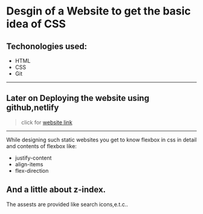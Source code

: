 # Desgin of a Website to get the basic idea of CSS
## Techonologies used:
- HTML
- CSS
- Git
---
Later on Deploying the website using github,netlify
---
>click for [website link]()
---
While designing such static websites you get to know flexbox in css in detail and contents of flexbox like:
- justify-content
- align-items
- flex-direction

And a little about z-index.
---
The assests are provided like search icons,e.t.c..